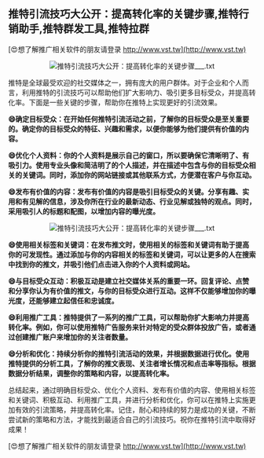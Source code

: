 ## **推特引流技巧大公开：提高转化率的关键步骤,推特行销助手,推特群发工具,推特拉群**

[😍想了解推广相关软件的朋友请登录 http://www.vst.tw](http://www.vst.tw)

 <center><img src="https://vst.tw/MP4/tuiguang/png/4.png" alt="推特引流技巧大公开：提高转化率的关键步骤___.txt"></center>

推特是全球最受欢迎的社交媒体之一，拥有庞大的用户群体。对于企业和个人而言，利用推特的引流技巧可以帮助他们扩大影响力、吸引更多目标受众，并提高转化率。下面是一些关键的步骤，帮助你在推特上实现更好的引流效果。

**😄确定目标受众：在开始任何推特引流活动之前，了解你的目标受众是至关重要的。确定你的目标受众的特征、兴趣和需求，以便你能够为他们提供有价值的内容。**

**😄优化个人资料：你的个人资料是展示自己的窗口，所以要确保它清晰明了、有吸引力。使用专业头像和简洁明了的个人描述，并在描述中包含与你的目标受众相关的关键词。同时，添加你的网站链接或其他联系方式，方便潜在客户与你互动。**

**😄发布有价值的内容：发布有价值的内容是吸引目标受众的关键。分享有趣、实用和有见解的信息，涉及你所在行业的最新动态、行业见解或独特的观点。同时，采用吸引人的标题和配图，以增加内容的曝光度。**

 <center><img src="https://vst.tw/MP4/tuiguang/png/0.png" alt="推特引流技巧大公开：提高转化率的关键步骤___.txt"></center>

**😄使用相关标签和关键词：在发布推文时，使用相关的标签和关键词有助于提高你的可发现性。通过添加与你的内容相关的标签和关键词，可以让更多的人在搜索中找到你的推文，并吸引他们点击进入你的个人资料或网站。**

**😄与目标受众互动：积极互动是建立社交媒体关系的重要一环。回复评论、点赞和分享你认为有价值的推文，与你的目标受众进行互动。这样不仅能够增加你的曝光度，还能够建立起信任和忠诚度。**

**😄利用推广工具：推特提供了一系列的推广工具，可以帮助你扩大影响力并提高转化率。例如，你可以使用推特广告服务来针对特定的受众群体投放广告，或者通过创建推广账户来增加你的关注者数量。**

**😄分析和优化：持续分析你的推特引流活动的效果，并根据数据进行优化。使用推特提供的分析工具，了解你的推文表现、关注者增长情况和点击率等指标。根据数据分析结果，调整你的策略和内容，以提高转化率。**

总结起来，通过明确目标受众、优化个人资料、发布有价值的内容、使用相关标签和关键词、积极互动、利用推广工具，并进行分析和优化，你可以在推特上实施更加有效的引流策略，并提高转化率。记住，耐心和持续的努力是成功的关键，不断尝试新的策略和方法，才能找到最适合自己的引流技巧。祝你在推特引流中取得好成果！

[😍想了解推广相关软件的朋友请登录 http://www.vst.tw](http://www.vst.tw)



